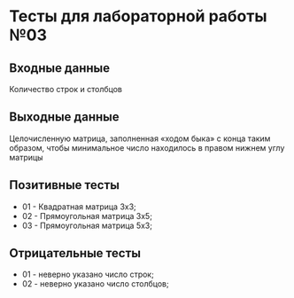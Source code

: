 # Тесты для лабораторной работы №03

## Входные данные
Количество строк и столбцов

## Выходные данные
Целочисленную матрица, заполненная «ходом быка» с конца таким образом, чтобы минимальное число находилось в правом нижнем углу матрицы

## Позитивные тесты
- 01 - Квадратная матрица 3x3;
- 02 - Прямоугольная матрица 3x5;
- 03 - Прямоугольная матрица 5x3;

## Отрицательные тесты
- 01 - неверно указано число строк;
- 02 - неверно указано число столбцов;
